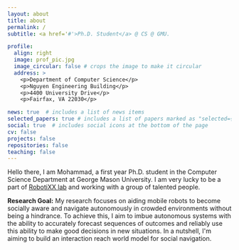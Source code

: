 ```yaml
---
layout: about
title: about
permalink: /
subtitle: <a href='#'>Ph.D. Student</a> @ CS @ GMU.

profile:
  align: right
  image: prof_pic.jpg
  image_circular: false # crops the image to make it circular
  address: >
    <p>Department of Computer Science</p>
    <p>Nguyen Engineering Building</p>
    <p>4400 University Drive</p>
    <p>Fairfax, VA 22030</p>

news: true  # includes a list of news items
selected_papers: true # includes a list of papers marked as "selected={true}"
social: true  # includes social icons at the bottom of the page
cv: false
projects: false
repositories: false
teaching: false
---
```


Hello there, I am Mohammad, a first year Ph.D. student in the Computer Science Department at George Mason University. I am very lucky to be a part of [RobotiXX lab](https://people.cs.gmu.edu/~xxiao2/RobotiXX/lab.html) and working with a group of talented people. 

**Research Goal:** My research focuses on aiding mobile robots to become socially aware and navigate autonomously in crowded environments without being a hindrance. To achieve this, I aim to imbue autonomous systems with the ability to accurately forecast sequences of outcomes and reliably use this ability to make good decisions in new situations. In a nutshell, I'm aiming to build an interaction reach world model for social navigation.

